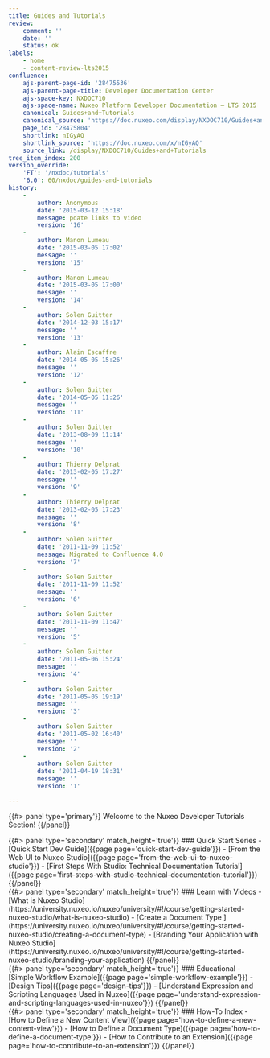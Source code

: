 ```yaml
---
title: Guides and Tutorials
review:
    comment: ''
    date: ''
    status: ok
labels:
    - home
    - content-review-lts2015
confluence:
    ajs-parent-page-id: '28475536'
    ajs-parent-page-title: Developer Documentation Center
    ajs-space-key: NXDOC710
    ajs-space-name: Nuxeo Platform Developer Documentation — LTS 2015
    canonical: Guides+and+Tutorials
    canonical_source: 'https://doc.nuxeo.com/display/NXDOC710/Guides+and+Tutorials'
    page_id: '28475804'
    shortlink: nIGyAQ
    shortlink_source: 'https://doc.nuxeo.com/x/nIGyAQ'
    source_link: /display/NXDOC710/Guides+and+Tutorials
tree_item_index: 200
version_override:
    'FT': '/nxdoc/tutorials'
    '6.0': 60/nxdoc/guides-and-tutorials
history:
    -
        author: Anonymous
        date: '2015-03-12 15:18'
        message: pdate links to video
        version: '16'
    -
        author: Manon Lumeau
        date: '2015-03-05 17:02'
        message: ''
        version: '15'
    -
        author: Manon Lumeau
        date: '2015-03-05 17:00'
        message: ''
        version: '14'
    -
        author: Solen Guitter
        date: '2014-12-03 15:17'
        message: ''
        version: '13'
    -
        author: Alain Escaffre
        date: '2014-05-05 15:26'
        message: ''
        version: '12'
    -
        author: Solen Guitter
        date: '2014-05-05 11:26'
        message: ''
        version: '11'
    -
        author: Solen Guitter
        date: '2013-08-09 11:14'
        message: ''
        version: '10'
    -
        author: Thierry Delprat
        date: '2013-02-05 17:27'
        message: ''
        version: '9'
    -
        author: Thierry Delprat
        date: '2013-02-05 17:23'
        message: ''
        version: '8'
    -
        author: Solen Guitter
        date: '2011-11-09 11:52'
        message: Migrated to Confluence 4.0
        version: '7'
    -
        author: Solen Guitter
        date: '2011-11-09 11:52'
        message: ''
        version: '6'
    -
        author: Solen Guitter
        date: '2011-11-09 11:47'
        message: ''
        version: '5'
    -
        author: Solen Guitter
        date: '2011-05-06 15:24'
        message: ''
        version: '4'
    -
        author: Solen Guitter
        date: '2011-05-05 19:19'
        message: ''
        version: '3'
    -
        author: Solen Guitter
        date: '2011-05-02 16:40'
        message: ''
        version: '2'
    -
        author: Solen Guitter
        date: '2011-04-19 18:31'
        message: ''
        version: '1'

---
```

{{#> panel type='primary'}}
Welcome to the Nuxeo Developer Tutorials Section!
{{/panel}}

<div class="row" data-equalizer data-equalize-on="medium"><div class="column medium-6">
{{#> panel type='secondary' match_height='true'}}
### Quick Start Series
- [Quick Start Dev Guide]({{page page='quick-start-dev-guide'}})
- [From the Web UI to Nuxeo Studio]({{page page='from-the-web-ui-to-nuxeo-studio'}})
- [First Steps With Studio: Technical Documentation Tutorial]({{page page='first-steps-with-studio-technical-documentation-tutorial'}})
{{/panel}}
</div>

<div class="column medium-6">
{{#> panel type='secondary' match_height='true'}}
### Learn with Videos
- [What is Nuxeo Studio](https://university.nuxeo.io/nuxeo/university/#!/course/getting-started-nuxeo-studio/what-is-nuxeo-studio)
- [Create a Document Type ](https://university.nuxeo.io/nuxeo/university/#!/course/getting-started-nuxeo-studio/creating-a-document-type)
- [Branding Your Application with Nuxeo Studio](https://university.nuxeo.io/nuxeo/university/#!/course/getting-started-nuxeo-studio/branding-your-application)
{{/panel}}
</div>
</div>

<div class="row" data-equalizer data-equalize-on="medium">
<div class="column medium-6">
{{#> panel type='secondary' match_height='true'}}
### Educational
- [Simple Workflow Example]({{page page='simple-workflow-example'}})
- [Design Tips]({{page page='design-tips'}})
- [Understand Expression and Scripting Languages Used in Nuxeo]({{page page='understand-expression-and-scripting-languages-used-in-nuxeo'}})
{{/panel}}
</div>

<div class="column medium-6">
{{#> panel type='secondary' match_height='true'}}
### How-To Index
- [How to Define a New Content View]({{page page='how-to-define-a-new-content-view'}})
- [How to Define a Document Type]({{page page='how-to-define-a-document-type'}})
- [How to Contribute to an Extension]({{page page='how-to-contribute-to-an-extension'}})
{{/panel}}</div></div>

&nbsp;
